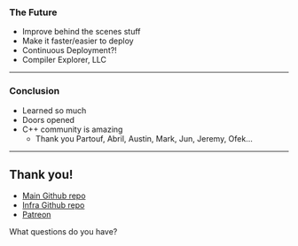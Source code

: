 <div class="white-bg">

### The Future

- Improve behind the scenes stuff
- Make it faster/easier to deploy
- Continuous Deployment?!
- Compiler Explorer, LLC

</div>

---

<div class="white-bg">

### Conclusion

- Learned so much
- Doors opened
- C++ community is amazing
  - Thank you Partouf, Abril, Austin, Mark, Jun, Jeremy, Ofek...

</div>

---

<div class="white-bg">

## Thank you!

- [Main Github repo](https://github.com/compiler-explorer/compiler-explorer)
- [Infra Github repo](https://github.com/compiler-explorer/infra)
- [Patreon](https://patreon.com/mattgodbolt)

What questions do you have?

</div>

